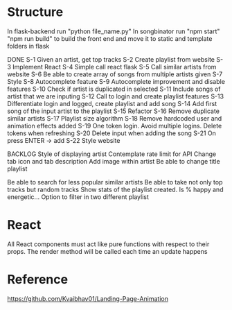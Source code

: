 # Structure

In flask-backend run "python file_name.py"
In songbinator run "npm start"
"npm run build" to build the front end and move it to static and template folders in flask

DONE
S-1 Given an artist, get top tracks
S-2 Create playlist from website
S-3 Implement React
S-4 Simple call react flask
S-5 Call similar artists from website
S-6 Be able to create array of songs from multiple artists given
S-7 Style
S-8 Autocomplete feature
S-9 Autocomplete improvement and disable features
S-10 Check if artist is duplicated in selected
S-11 Include songs of artist that we are inputing
S-12 Call to login and create playlist features
S-13 Differentiate login and logged, create playlist and add song
S-14 Add first song of the input artist to the playlist
S-15 Refactor
S-16 Remove duplicate similar artists
S-17 Playlist size algorithm
S-18 Remove hardcoded user and animation effects added
S-19 One token login. Avoid multiple logins. Delete tokens when refreshing
S-20 Delete input when adding the song
S-21 On press ENTER -> add
S-22 Style website

BACKLOG
Style of displaying artist
Contemplate rate limit for API
Change tab icon and tab description
Add image within artist
Be able to change title playlist


Be able to search for less popular similar artists
Be able to take not only top tracks but random tracks
Show stats of the playlist created. Is % happy and energetic...
Option to filter in two different playlist



# React
All React components must act like pure functions with respect to their props.
The render method will be called each time an update happens


# Reference
https://github.com/Kvaibhav01/Landing-Page-Animation